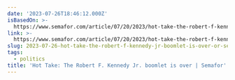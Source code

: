 ```yaml
---
date: '2023-07-26T18:46:12.000Z'
isBasedOn: >-
  https://www.semafor.com/article/07/20/2023/hot-take-the-robert-f-kennedy-jr-boomlet-is-over
link: >-
  https://www.semafor.com/article/07/20/2023/hot-take-the-robert-f-kennedy-jr-boomlet-is-over
slug: 2023-07-26-hot-take-the-robert-f-kennedy-jr-boomlet-is-over-or-semafor
tags:
  - politics
title: 'Hot Take: The Robert F. Kennedy Jr. boomlet is over | Semafor'
---
```


